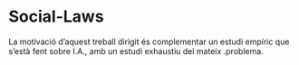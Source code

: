 # Social-Laws
La motivació d’aquest treball dirigit és complementar un estudi empíric que s’està fent sobre I.A., amb un estudi exhaustiu del mateix .problema.
